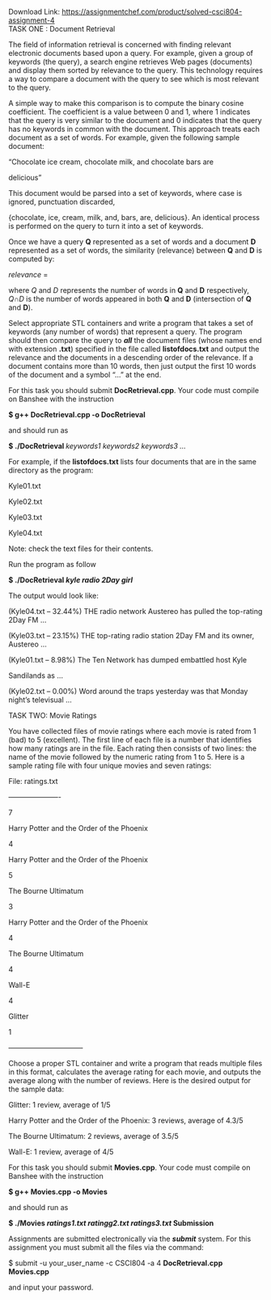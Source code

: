 Download Link: https://assignmentchef.com/product/solved-csci804-assignment-4
<br>
<strong> </strong>TASK ONE : Document Retrieval

The field of information retrieval is concerned with finding relevant electronic documents based upon a query. For example, given a group of keywords (the query), a search engine retrieves Web pages (documents) and display them sorted by relevance to the query. This technology requires a way to compare a document with the query to see which is most relevant to the query.

A simple way to make this comparison is to compute the binary cosine coefficient. The coefficient is a value between 0 and 1, where 1 indicates that the query is very similar to the document and 0 indicates that the query has no keywords in common with the document. This approach treats each document as a set of words. For example, given the following sample document:

“Chocolate ice cream, chocolate milk, and chocolate bars are

delicious”

This document would be parsed into a set of keywords, where case is ignored, punctuation discarded,

{chocolate, ice, cream, milk, and, bars, are, delicious}. An identical process is performed on the query to turn it into a set of keywords.

Once we have a query <strong>Q</strong> represented as a set of words and a document <strong>D</strong> represented as a set of words, the similarity (relevance) between <strong>Q</strong> and <strong>D</strong> is computed by:

<em>relevance </em>=

where <em>Q</em> and <em>D </em>represents the number of words in <strong>Q</strong> and <strong>D</strong> respectively, <em>Q</em>∩<em>D</em> is the number of words appeared in both <strong>Q</strong> and <strong>D</strong> (intersection of <strong>Q</strong> and <strong>D</strong>).

Select appropriate STL containers and write a program that takes a set of keywords (any number of words) that represent a query. The program should then compare the query to <strong><em>all</em></strong> the document files (whose names end with extension <strong>.txt</strong>) specified in the file called <strong>listofdocs.txt</strong> and output the relevance and the documents in a descending order of the relevance. If a document contains more than 10 words, then just output the first 10 words of the document and a symbol “…” at the end.

For this task you should submit <strong>DocRetrieval.cpp</strong>. Your code must compile on Banshee with the instruction

<strong>$ g++ DocRetrieval.cpp -o DocRetrieval </strong>

and should run as

<strong>$ ./DocRetrieval </strong><em>keywords1 keywords2 keywords3 …</em>

For example, if the <strong>listofdocs.txt</strong> lists four documents that are in the same directory as the program:

Kyle01.txt

Kyle02.txt

Kyle03.txt

Kyle04.txt

Note: check the text files for their contents.

Run the program as follow

<strong>$ ./DocRetrieval <em>kyle radio 2Day girl </em></strong>

The output would look like:

(Kyle04.txt – 32.44%) THE radio network Austereo has pulled the top-rating 2Day FM …

(Kyle03.txt – 23.15%) THE top-rating radio station 2Day FM and its owner, Austereo …

(Kyle01.txt – 8.98%) The Ten Network has dumped embattled host Kyle

Sandilands as …

(Kyle02.txt – 0.00%) Word around the traps yesterday was that Monday night’s televisual …

TASK TWO: Movie Ratings

You have collected files of movie ratings where each movie is rated from 1 (bad) to 5 (excellent).  The first line of each file is a number that identifies how many ratings are in the file.  Each rating then consists of two lines:  the name of the movie followed by the numeric rating from 1 to 5. Here is a sample rating file with four unique movies and seven ratings:




File: ratings.txt

———————-

7

Harry Potter and the Order of the Phoenix

4

Harry Potter and the Order of the Phoenix

5

The Bourne Ultimatum

3

Harry Potter and the Order of the Phoenix

4

The Bourne Ultimatum

4

Wall-E

4

Glitter

1

——————————–




Choose a proper STL container and write a program that reads multiple files in this format, calculates the average rating for each movie, and outputs the average along with the number of reviews. Here is the desired output for the sample data:




Glitter: 1 review, average of 1/5

Harry Potter and the Order of the Phoenix: 3 reviews, average of 4.3/5

The Bourne Ultimatum: 2 reviews, average of 3.5/5

Wall-E: 1 review, average of 4/5




For this task you should submit <strong>Movies.cpp</strong>. Your code must compile on Banshee with the instruction

<strong>$ g++ Movies.cpp -o Movies </strong>

and should run as

<strong>$ ./Movies <em>ratings1.txt ratingg2.txt ratings3.txt</em> </strong><strong>Submission </strong>

Assignments are submitted electronically via the <strong><em>submit</em></strong> system.  For this assignment you must submit all the files via the command:

$ submit -u your_user_name -c CSCI804 -a 4 <strong>DocRetrieval.cpp Movies.cpp</strong>

and input your password.